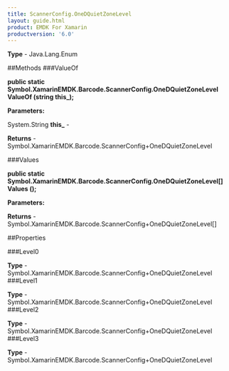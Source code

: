 ```yaml
---
title: ScannerConfig.OneDQuietZoneLevel
layout: guide.html
product: EMDK For Xamarin 
productversion: '6.0' 
---
```


    

**Type** - Java.Lang.Enum

##Methods
###ValueOf

**public static Symbol.XamarinEMDK.Barcode.ScannerConfig.OneDQuietZoneLevel ValueOf (string this_);**


        

**Parameters:**

System.String **this_**  - 
        

**Returns** - Symbol.XamarinEMDK.Barcode.ScannerConfig+OneDQuietZoneLevel

###Values

**public static Symbol.XamarinEMDK.Barcode.ScannerConfig.OneDQuietZoneLevel[] Values ();**


        

**Parameters:**

**Returns** - Symbol.XamarinEMDK.Barcode.ScannerConfig+OneDQuietZoneLevel[]

##Properties

###Level0

        

**Type** - Symbol.XamarinEMDK.Barcode.ScannerConfig+OneDQuietZoneLevel
###Level1

        

**Type** - Symbol.XamarinEMDK.Barcode.ScannerConfig+OneDQuietZoneLevel
###Level2

        

**Type** - Symbol.XamarinEMDK.Barcode.ScannerConfig+OneDQuietZoneLevel
###Level3

        

**Type** - Symbol.XamarinEMDK.Barcode.ScannerConfig+OneDQuietZoneLevel
